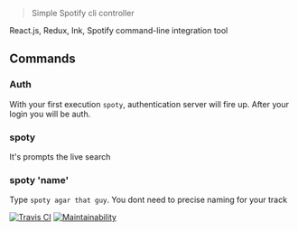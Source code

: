 > Simple Spotify cli controller

React.js, Redux, Ink, Spotify command-line integration tool

## Commands
### Auth
With your first execution ```spoty```, authentication server will fire up. After your login you will be auth.
### spoty
It's prompts the live search
### spoty 'name'
Type ```spoty agar that guy```. You dont need to precise naming for your track



[![Travis CI][travis-image]][travis-url] [![Maintainability](https://api.codeclimate.com/v1/badges/801676518b1b2f51899e/maintainability)](https://codeclimate.com/github/d46/spoty-cmd/maintainability)

[travis-image]: https://img.shields.io/travis/d46/spoty-cmd.svg?style=flat-square
[travis-url]: https://travis-ci.org/d46/spoty-cmd
